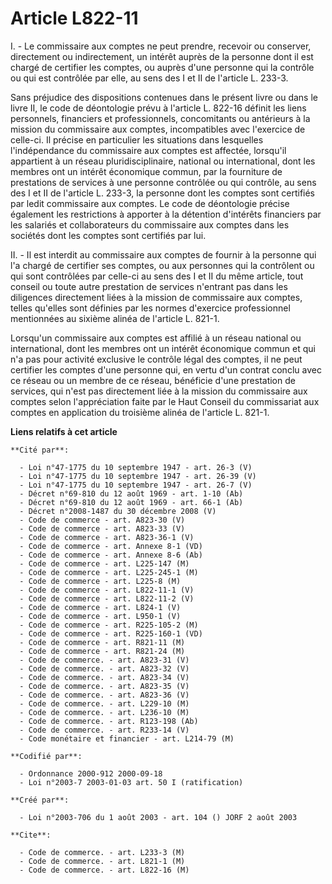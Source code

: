 # Article L822-11

I. - Le commissaire aux comptes ne peut prendre, recevoir ou conserver, directement ou indirectement, un intérêt auprès de la
personne dont il est chargé de certifier les comptes, ou auprès d'une personne qui la contrôle ou qui est contrôlée par elle,
au sens des I et II de l'article L. 233-3.

Sans préjudice des dispositions contenues dans le présent livre ou dans le livre II, le code de déontologie prévu à l'article
L. 822-16 définit les liens personnels, financiers et professionnels, concomitants ou antérieurs à la mission du commissaire
aux comptes, incompatibles avec l'exercice de celle-ci. Il précise en particulier les situations dans lesquelles
l'indépendance du commissaire aux comptes est affectée, lorsqu'il appartient à un réseau pluridisciplinaire, national ou
international, dont les membres ont un intérêt économique commun, par la fourniture de prestations de services à une personne
contrôlée ou qui contrôle, au sens des I et II de l'article L. 233-3, la personne dont les comptes sont certifiés par ledit
commissaire aux comptes. Le code de déontologie précise également les restrictions à apporter à la détention d'intérêts
financiers par les salariés et collaborateurs du commissaire aux comptes dans les sociétés dont les comptes sont certifiés
par lui.

II. - Il est interdit au commissaire aux comptes de fournir à la personne qui l'a chargé de certifier ses comptes, ou aux
personnes qui la contrôlent ou qui sont contrôlées par celle-ci au sens des I et II du même article, tout conseil ou toute
autre prestation de services n'entrant pas dans les diligences directement liées à la mission de commissaire aux comptes,
telles qu'elles sont définies par les normes d'exercice professionnel mentionnées au sixième alinéa de l'article L. 821-1.

Lorsqu'un commissaire aux comptes est affilié à un réseau national ou international, dont les membres ont un intérêt
économique commun et qui n'a pas pour activité exclusive le contrôle légal des comptes, il ne peut certifier les comptes
d'une personne qui, en vertu d'un contrat conclu avec ce réseau ou un membre de ce réseau, bénéficie d'une prestation de
services, qui n'est pas directement liée à la mission du commissaire aux comptes selon l'appréciation faite par le Haut
Conseil du commissariat aux comptes en application du troisième alinéa de l'article L. 821-1.

**Liens relatifs à cet article**

	**Cité par**:

	  - Loi n°47-1775 du 10 septembre 1947 - art. 26-3 (V)
	  - Loi n°47-1775 du 10 septembre 1947 - art. 26-39 (V)
	  - Loi n°47-1775 du 10 septembre 1947 - art. 26-7 (V)
	  - Décret n°69-810 du 12 août 1969 - art. 1-10 (Ab)
	  - Décret n°69-810 du 12 août 1969 - art. 66-1 (Ab)
	  - Décret n°2008-1487 du 30 décembre 2008 (V)
	  - Code de commerce - art. A823-30 (V)
	  - Code de commerce - art. A823-33 (V)
	  - Code de commerce - art. A823-36-1 (V)
	  - Code de commerce - art. Annexe 8-1 (VD)
	  - Code de commerce - art. Annexe 8-6 (Ab)
	  - Code de commerce - art. L225-147 (M)
	  - Code de commerce - art. L225-245-1 (M)
	  - Code de commerce - art. L225-8 (M)
	  - Code de commerce - art. L822-11-1 (V)
	  - Code de commerce - art. L822-11-2 (V)
	  - Code de commerce - art. L824-1 (V)
	  - Code de commerce - art. L950-1 (V)
	  - Code de commerce - art. R225-105-2 (M)
	  - Code de commerce - art. R225-160-1 (VD)
	  - Code de commerce - art. R821-11 (M)
	  - Code de commerce - art. R821-24 (M)
	  - Code de commerce. - art. A823-31 (V)
	  - Code de commerce. - art. A823-32 (V)
	  - Code de commerce. - art. A823-34 (V)
	  - Code de commerce. - art. A823-35 (V)
	  - Code de commerce. - art. A823-36 (V)
	  - Code de commerce. - art. L229-10 (M)
	  - Code de commerce. - art. L236-10 (M)
	  - Code de commerce. - art. R123-198 (Ab)
	  - Code de commerce. - art. R233-14 (V)
	  - Code monétaire et financier - art. L214-79 (M)

	**Codifié par**:

	  - Ordonnance 2000-912 2000-09-18
	  - Loi n°2003-7 2003-01-03 art. 50 I (ratification)

	**Créé par**:

	  - Loi n°2003-706 du 1 août 2003 - art. 104 () JORF 2 août 2003

	**Cite**:

	  - Code de commerce. - art. L233-3 (M)
	  - Code de commerce. - art. L821-1 (M)
	  - Code de commerce. - art. L822-16 (M)

